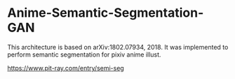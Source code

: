 # Anime-Semantic-Segmentation-GAN
This architecture is based on arXiv:1802.07934, 2018. It was implemented to perform semantic segmentation for pixiv anime illust.

https://www.pit-ray.com/entry/semi-seg

